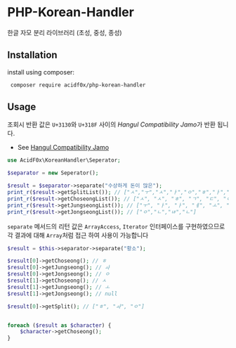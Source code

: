 # PHP-Korean-Handler
한글 자모 분리 라이브러리 (초성, 중성, 종성)

Installation
------------
install using composer:
```bash
 composer require acidf0x/php-korean-handler
```

Usage
------------
조회시 반환 값은 `U+3130`와 `U+318F` 사이의 *Hangul Compatibility Jamo*가 반환 됩니다. 
- See [Hangul Compatibility Jamo](https://unicode.org/charts/PDF/U3130.pdf)

```php
use AcidF0x\KoreanHandler\Seperator; 

$separator = new Seperator();

$result = $separator->separate("수상하게 돈이 많은");
print_r($result->getSplitList()); // ["ㅅ","ㅜ","ㅅ","ㅏ","ㅇ","ㅎ","ㅏ","ㄱ","ㅔ","ㄷ","ㅗ","ㄴ","ㅇ","ㅣ","ㅁ","ㅏ","ㄶ","ㅇ","ㅡ","ㄴ"]
print_r($result->getChoseongList()); // ["ㅅ", "ㅅ", "ㅎ", "ㄱ", "ㄷ", "ㅇ", "ㅁ", "ㅇ"]
print_r($result->getJungseongList()); // ["ㅜ", "ㅏ", "ㅏ", "ㅔ", "ㅗ", "ㅣ", "ㅏ", "ㅡ"]
print_r($result->getJongseongList()); // ["ㅇ","ㄴ","ㄶ","ㄴ"]
```
`separate` 메서드의 리턴 값은 `ArrayAccess`, `Iterator` 인터페이스를 구현하였으므로
각 결과에 대해 `Array`처럼 접근 하여 사용이 가능합니다

```php
$result = $this->separator->separate("황소");

$result[0]->getChoseong(); // ㅎ
$result[0]->getJungseong(); // ㅘ
$result[0]->getJongseong(); // ㅇ
$result[1]->getChoseong(); // ㅅ
$result[1]->getJungseong(); // ㅗ
$result[1]->getJongseong(); // null

$result[0]->getSplit(); // ["ㅎ", "ㅘ", "ㅇ"]


foreach ($result as $character) {
    $character->getChoseong();
}
```
